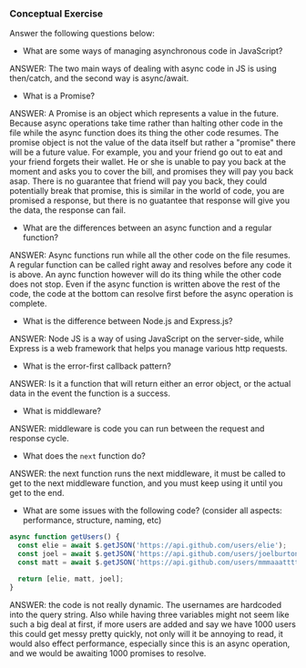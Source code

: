 ### Conceptual Exercise

Answer the following questions below:

- What are some ways of managing asynchronous code in JavaScript?

ANSWER: The two main ways of dealing with async code in JS is using then/catch, and 
the second way is async/await. 

- What is a Promise?

ANSWER: A Promise is an object which represents a value in the future. Because async operations take time rather than halting other code in the file while the async function does its thing the other code resumes. The promise object is not the value of the data itself but rather a "promise" there will be a future value. For example, you and your friend go out to eat and your friend forgets their wallet. He or she is unable to pay you back at the moment and asks you to cover the bill, and promises they will pay you back asap. There is no guarantee that friend will pay you back, they could potentially break that promise, this is similar in the world of code, you are promised a response, but there is no guatantee that response will give you the data, the response can fail. 

- What are the differences between an async function and a regular function?

ANSWER: Async functions run while all the other code on the file resumes. A regular function can be called right away and resolves before any code it is above. An aync function however will do its thing while the other code does not stop. Even if the async function is written above the rest of the code, the code at the bottom can resolve first before the async operation is complete. 

- What is the difference between Node.js and Express.js?

ANSWER: Node JS is a way of using JavaScript on the server-side, while Express is a web framework that helps you manage various http requests.

- What is the error-first callback pattern?

ANSWER: Is it a function that will return either an error object, or the actual data in the event the function is a success.

- What is middleware?

ANSWER: middleware is code you can run between the request and response cycle. 

- What does the `next` function do?

ANSWER: the next function runs the next middleware, it must be called to get to the next middleware function, and you must keep using it until you get to the end. 

- What are some issues with the following code? (consider all aspects: performance, structure, naming, etc)

```js
async function getUsers() {
  const elie = await $.getJSON('https://api.github.com/users/elie');
  const joel = await $.getJSON('https://api.github.com/users/joelburton');
  const matt = await $.getJSON('https://api.github.com/users/mmmaaatttttt');

  return [elie, matt, joel];
}
```
ANSWER: the code is not really dynamic. The usernames are hardcoded into the query string. Also while having three variables might not seem like such a big deal at first, if more users are added and say we have 1000 users this could get messy pretty quickly, not only will it be annoying to read, it would also effect performance, especially since this is an async operation, and we would be awaiting 1000 promises to resolve.
